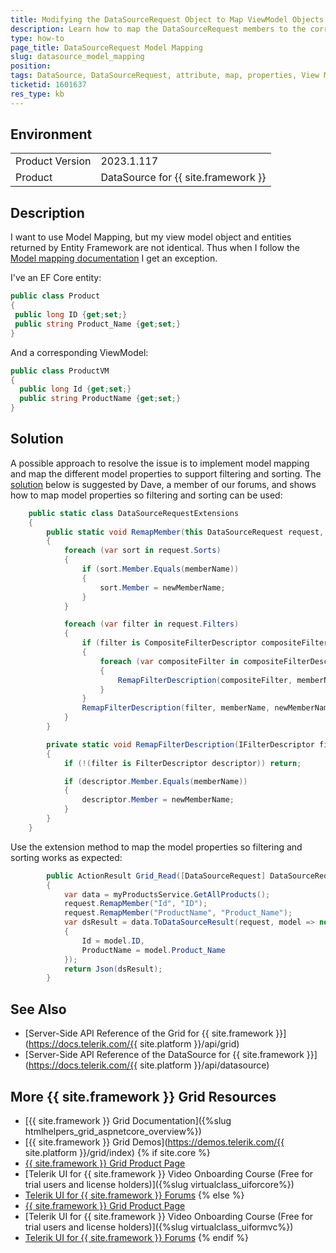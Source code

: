 ```yaml
---
title: Modifying the DataSourceRequest Object to Map ViewModel Objects to EF Core Entities and Support Filtering and Sorting
description: Learn how to map the DataSourceRequest members to the corresponding EF core entity.
type: how-to
page_title: DataSourceRequest Model Mapping
slug: datasource_model_mapping
position: 
tags: DataSource, DataSourceRequest, attribute, map, properties, View Model, EF Core entity, SortDescriptor, FilterDescriptor
ticketid: 1601637
res_type: kb
---
```


## Environment
<table>
	<tbody>
		<tr>
			<td>Product Version</td>
			<td>2023.1.117</td>
		</tr>
		<tr>
			<td>Product</td>
			<td>DataSource for {{ site.framework }}</td>
		</tr>
	</tbody>
</table>


## Description
I want to use Model Mapping, but my view model object and entities returned by Entity Framework are not identical. Thus when I follow the [Model mapping documentation](https://docs.telerik.com/aspnet-core/html-helpers/datasource/overview#model-mapping) I get an exception.

I've an EF Core entity:
```C#
public class Product
{
 public long ID {get;set;}
 public string Product_Name {get;set;}
}
```
And a corresponding ViewModel:
```C#
public class ProductVM
{
  public long Id {get;set;}
  public string ProductName {get;set;}
}
```

## Solution
A possible approach to resolve the issue is to implement model mapping and map the different model properties to support filtering and sorting. The [solution](https://www.telerik.com/forums/todatasourceresult) below is suggested by Dave, a member of our forums, and shows how to map model properties so filtering and sorting can be used:
```C#
    public static class DataSourceRequestExtensions
    {
        public static void RemapMember(this DataSourceRequest request, string memberName, string newMemberName)
        {
            foreach (var sort in request.Sorts)
            {
                if (sort.Member.Equals(memberName))
                {
                    sort.Member = newMemberName;
                }
            }

            foreach (var filter in request.Filters)
            {
                if (filter is CompositeFilterDescriptor compositeFilterDescriptor)
                {
                    foreach (var compositeFilter in compositeFilterDescriptor.FilterDescriptors)
                    {
                        RemapFilterDescription(compositeFilter, memberName, newMemberName);
                    }
                }
                RemapFilterDescription(filter, memberName, newMemberName);
            }
        }

        private static void RemapFilterDescription(IFilterDescriptor filter, string memberName, string newMemberName)
        {
            if (!(filter is FilterDescriptor descriptor)) return;

            if (descriptor.Member.Equals(memberName))
            {
                descriptor.Member = newMemberName;
            }
        }
    }
```

Use the extension method to map the model properties so filtering and sorting works as expected:
```C#
        public ActionResult Grid_Read([DataSourceRequest] DataSourceRequest request)
        {
            var data = myProductsService.GetAllProducts();
            request.RemapMember("Id", "ID");
            request.RemapMember("ProductName", "Product_Name");
            var dsResult = data.ToDataSourceResult(request, model => new ProductVM()
            {
                Id = model.ID,
                ProductName = model.Product_Name
            });
            return Json(dsResult);
        }
```

## See Also

* [Server-Side API Reference of the Grid for {{ site.framework }}](https://docs.telerik.com/{{ site.platform }}/api/grid)
* [Server-Side API Reference of the DataSource for {{ site.framework }}](https://docs.telerik.com/{{ site.platform }}/api/datasource)

## More {{ site.framework }} Grid Resources

* [{{ site.framework }} Grid Documentation]({%slug htmlhelpers_grid_aspnetcore_overview%})
* [{{ site.framework }} Grid Demos](https://demos.telerik.com/{{ site.platform }}/grid/index)
{% if site.core %}
* [{{ site.framework }} Grid Product Page](https://www.telerik.com/aspnet-core-ui/grid)
* [Telerik UI for {{ site.framework }} Video Onboarding Course (Free for trial users and license holders)]({%slug virtualclass_uiforcore%})
* [Telerik UI for {{ site.framework }} Forums](https://www.telerik.com/forums/aspnet-core-ui)
{% else %}
* [{{ site.framework }} Grid Product Page](https://www.telerik.com/aspnet-mvc/grid)
* [Telerik UI for {{ site.framework }} Video Onboarding Course (Free for trial users and license holders)]({%slug virtualclass_uiformvc%})
* [Telerik UI for {{ site.framework }} Forums](https://www.telerik.com/forums/aspnet-mvc)
{% endif %}
